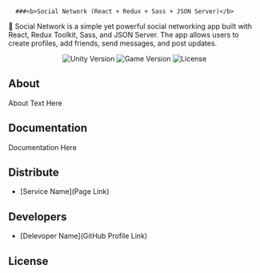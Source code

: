 
      ###<b>Social Network (React + Redux + Sass + JSON Server)</b>


<p>
      🚀 Social Network is a simple yet powerful social networking app built with React, Redux Toolkit, Sass, and JSON Server. The app allows users to create profiles, add friends, send messages, and post updates.
</p>

<p align="center">
   <img src="https://ibb.co/4g9WTT2R" alt="Unity Version">
   <img src="" alt="Game Version">
   <img src="" alt="License">
</p>

## About

About Text Here

## Documentation

Documentation Here

## Distribute

- [Service Name](Page Link)


## Developers

- [Delevoper Name](GitHub Profile Link)

## License
